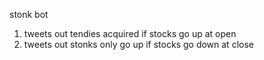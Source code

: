 stonk bot

1. tweets out tendies acquired if stocks go up at open
2. tweets out stonks only go up if stocks go down at close